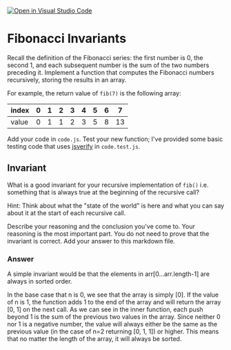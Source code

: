 [![Open in Visual Studio Code](https://classroom.github.com/assets/open-in-vscode-718a45dd9cf7e7f842a935f5ebbe5719a5e09af4491e668f4dbf3b35d5cca122.svg)](https://classroom.github.com/online_ide?assignment_repo_id=11971934&assignment_repo_type=AssignmentRepo)
# Fibonacci Invariants

Recall the definition of the Fibonacci series: the first number is 0, the second
1, and each subsequent number is the sum of the two numbers preceding it.
Implement a function that computes the Fibonacci numbers recursively, storing
the results in an array.

For example, the return value of `fib(7)` is the following array:

| index |  0  |  1  |  2  |  3  |  4  |  5  |  6  |  7  |
| ----- | --- | --- | --- | --- | --- | --- | --- | --- |
| value |  0  |  1  |  1  |  2  |  3  |  5  |  8  |  13 |

Add your code in `code.js`. Test your new function; I've provided some basic
testing code that uses [jsverify](https://jsverify.github.io/) in
`code.test.js`.

## Invariant

What is a good invariant for your recursive implementation of `fib()`
i.e. something that is always true at the beginning of the recursive call?

Hint: Think about what the "state of the world" is here and what you can say
about it at the start of each recursive call.

Describe your reasoning and the conclusion you've come to. Your reasoning is the
most important part. You do not need to prove that the invariant is correct. Add
your answer to this markdown file.


### Answer
A simple invariant would be that the elements in arr\[0...arr.length-1\] are always in sorted order.

In the base case that n is 0, we see that the array is simply \[0\].  If the value of n is 1, the function adds 1 to the end of the array and will return the array \[0, 1\] on the next call.  As we can see in the inner function, each push beyond 1 is the sum of the previous two values in the array.  Since neither 0 nor 1 is a negative number, the value will always either be the same as the previous value (in the case of n=2 returning \[0, 1, 1\]) or higher.  This means that no matter the length of the array, it will always be sorted.